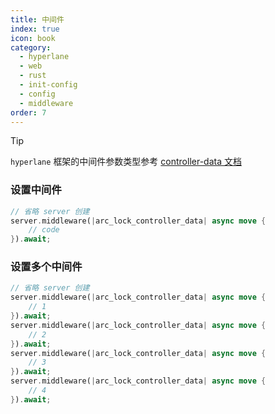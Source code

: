 ```yaml
---
title: 中间件
index: true
icon: book
category:
  - hyperlane
  - web
  - rust
  - init-config
  - config
  - middleware
order: 7
---
```


<Share colorful />

> [!tip]
>
> `hyperlane` 框架的中间件参数类型参考 [controller-data 文档](../type/controller-data.md)

### 设置中间件

```rust
// 省略 server 创建
server.middleware(|arc_lock_controller_data| async move {
    // code
}).await;
```

### 设置多个中间件

```rust
// 省略 server 创建
server.middleware(|arc_lock_controller_data| async move {
    // 1
}).await;
server.middleware(|arc_lock_controller_data| async move {
    // 2
}).await;
server.middleware(|arc_lock_controller_data| async move {
    // 3
}).await;
server.middleware(|arc_lock_controller_data| async move {
    // 4
}).await;
```

<Bottom />

